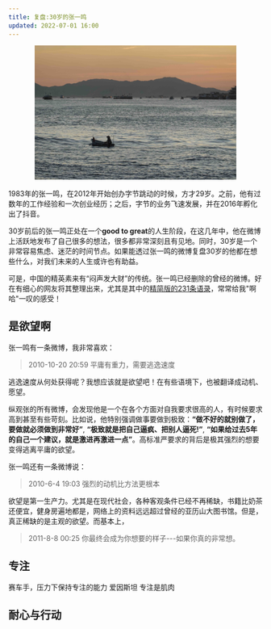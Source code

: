```yaml
---
title: 复盘:30岁的张一鸣
updated: 2022-07-01 16:00
---
```


<p align="center">
<img src="/images/boat.jpg" alt="boat" width="400"/>
</p>

1983年的张一鸣，在2012年开始创办字节跳动的时候，方才29岁。之前，他有过数年的工作经验和一次创业经历；之后，字节的业务飞速发展，并在2016年孵化出了抖音。

30岁前后的张一鸣正处在一个**good to great**的人生阶段，在这几年中，他在微博上活跃地发布了自己很多的想法，很多都非常深刻且有见地。同时，30岁是一个非常容易焦虑、迷茫的时间节点。如果能透过张一鸣的微博复盘30岁的他都在想些什么，对我们未来的人生或许也有助益。

可是，中国的精英素来有“闷声发大财”的传统。张一鸣已经删除的曾经的微博。好在有细心的网友将其整理出来，尤其是其中的[精简版的231条语录]()，常常给我"啊哈"一叹的感受！

<!-- 计算机视觉领域有一个很有名的算法，叫做Vocabulary Tree(词汇树)。我们通过一张图片中一组特征出现的频率来描述这张图片。比如，梵高的画中扭曲的线条的频率就尤其高。通过这种方法，我们也可以对张一鸣的微博建立一个基于词频的词汇数，来辅助为其画像。

通过统计网友整理的[张一鸣的231条精华微博]()，我们可以得到词频排序如下：

1. 专注8
2. 延迟满足7
3. 健康/锻炼6
4. 沟通6
4. 耐心5
5. 行动4
6. 惰性4
6. 欲望/动机3
7. 极致3 -->

## 是欲望啊

张一鸣有一条微博，我非常喜欢：

> 2010-10-20 20:59 平庸有重力，需要逃逸速度

逃逸速度从何处获得呢？我想应该就是欲望吧！在有些语境下，也被翻译成动机、愿望。

纵观张的所有微博，会发现他是一个在各个方面对自我要求很高的人，有时候要求高到甚至有些苛刻。比如说，他特别强调做事要做到极致：__“做不好的就别做了，要做就必须做到非常好”__, __“极致就是把自己逼疯、把别人逼死!”__, __“如果给过去5年的自己一个建议，就是激进再激进一点”__。高标准严要求的背后是极其强烈的想要变得逃离平庸的欲望。

张一鸣还有一条微博说：

> 2010-6-4 19:03 强烈的动机比方法更根本

欲望是第一生产力。尤其是在现代社会，各种客观条件已经不再稀缺，书籍比奶茶还便宜，健身房遍地都是，网络上的资料远远超过曾经的亚历山大图书馆。但是，真正稀缺的是主观的欲望。而基本上，

> 2011-8-8 00:25 你最终会成为你想要的样子---如果你真的非常想。

## 专注

赛车手，压力下保持专注的能力
爱因斯坦
专注是肌肉


## 耐心与行动








